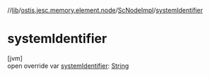//[lib](../../../index.md)/[ostis.jesc.memory.element.node](../index.md)/[ScNodeImpl](index.md)/[systemIdentifier](system-identifier.md)

# systemIdentifier

[jvm]\
open override var [systemIdentifier](system-identifier.md): [String](https://kotlinlang.org/api/latest/jvm/stdlib/kotlin/-string/index.html)
